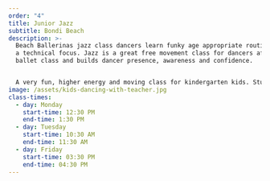 ```yaml
---
order: "4"
title: Junior Jazz
subtitle: Bondi Beach
description: >-
  Beach Ballerinas jazz class dancers learn funky age appropriate routines with
  a technical focus. Jazz is a great free movement class for dancers after a
  ballet class and builds dancer presence, awareness and confidence. 


  A very fun, higher energy and moving class for kindergarten kids. Students will also learn a progression from the 3 & 4 year olds program, and also start to technically dance. Strength and stretching exercises are formally introduced in this level which assists with childrens posture and dance technique.
image: /assets/kids-dancing-with-teacher.jpg
class-times:
  - day: Monday
    start-time: 12:30 PM
    end-time: 1:30 PM
  - day: Tuesday
    start-time: 10:30 AM
    end-time: 11:30 AM
  - day: Friday
    start-time: 03:30 PM
    end-time: 04:30 PM
---
```

